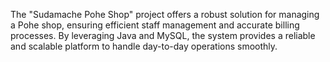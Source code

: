 The "Sudamache Pohe Shop" project offers a robust solution for managing a Pohe shop, ensuring efficient staff management and accurate billing processes. By leveraging Java and MySQL, the system provides a reliable and scalable platform to handle day-to-day operations smoothly.






